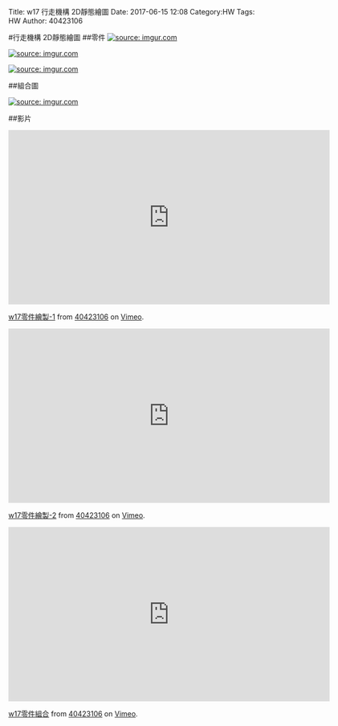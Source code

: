 Title: w17  行走機構 2D靜態繪圖
Date: 2017-06-15 12:08
Category:HW
Tags: HW
Author: 40423106 



<!-- PELICAN_END_SUMMARY -->


#行走機構 2D靜態繪圖
##零件
<a href="http://imgur.com/KsezLQ4"><img src="http://i.imgur.com/KsezLQ4.png" title="source: imgur.com" /></a>

<a href="http://imgur.com/cfhfH8F"><img src="http://i.imgur.com/cfhfH8F.png" title="source: imgur.com" /></a>

<a href="http://imgur.com/VQLS17P"><img src="http://i.imgur.com/VQLS17P.png" title="source: imgur.com" /></a>

##組合圖

<a href="http://imgur.com/WxtyNE9"><img src="http://i.imgur.com/WxtyNE9.png" title="source: imgur.com" /></a>

##影片

<iframe src="https://player.vimeo.com/video/221682575" width="640" height="347" frameborder="0" webkitallowfullscreen mozallowfullscreen allowfullscreen></iframe> <p><a href="https://vimeo.com/221682575">w17零件繪製-1</a> from <a href="https://vimeo.com/user45854799">40423106</a> on <a href="https://vimeo.com">Vimeo</a>.</p>

<iframe src="https://player.vimeo.com/video/221682550" width="640" height="347" frameborder="0" webkitallowfullscreen mozallowfullscreen allowfullscreen></iframe> <p><a href="https://vimeo.com/221682550">w17零件繪製-2</a> from <a href="https://vimeo.com/user45854799">40423106</a> on <a href="https://vimeo.com">Vimeo</a>.</p>

<iframe src="https://player.vimeo.com/video/221682617" width="640" height="347" frameborder="0" webkitallowfullscreen mozallowfullscreen allowfullscreen></iframe> <p><a href="https://vimeo.com/221682617">w17零件組合</a> from <a href="https://vimeo.com/user45854799">40423106</a> on <a href="https://vimeo.com">Vimeo</a>.</p>